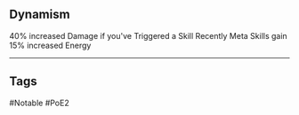 ## Dynamism
40% increased Damage if you've Triggered a Skill Recently
Meta Skills gain 15% increased Energy

---
## Tags
#Notable
#PoE2
